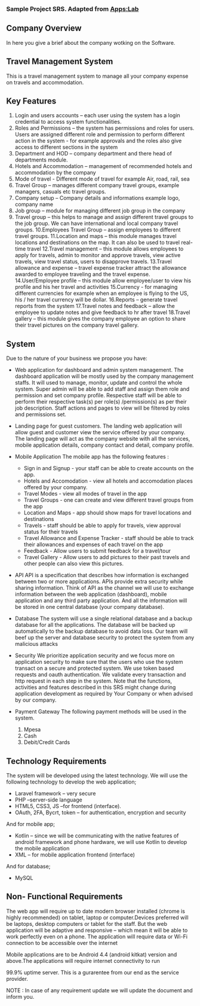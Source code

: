 ### Sample Project SRS. Adapted from [Apps:Lab](https://appslab.co.ke/)

## Company Overview

In here you give a brief about the company wotking on the Software.

## Travel Management System
This is a travel management system to manage all your company expense on travels and accommodation.

## Key Features
1. Login and users accounts – each user using the system has a login credential to access system functionalities.
2. Roles and Permissions – the system has permissions and roles for users. Users are assigned different role and permission to perform different action in the system - for example approvals and the roles also give access to different sections in the system
3. Department and HOD – company department and there head of departments module.
4. Hotels and Accommodation – management of recommended hotels and accommodation by the company
5. Mode of travel -  Different mode of travel for example Air, road, rail, sea
6. Travel Group – manages different company travel groups, example managers, casuals etc travel groups.
7. Company setup – Company details and informations example logo, company name
8. Job group – module for managing different job group in the company
9. Travel group – this helps to manage and assign different travel groups to the job group. We can have international and local company travel groups.
10.Employees Travel Group – assign employees to different travel groups.
11.Location and maps – this module manages travel locations and destinations on the map. It can also be used to travel real-time travel
12.Travel management – this module allows employees to apply for travels, admin to monitor and approve travels, view active travels, view travel status, users to disapprove travels.
13.Travel allowance and expense – travel expense tracker attract the allowance awarded to employee traveling and the travel expense.
14.User/Employee profile – this module allow employee/user to view his profile and his her travel and activities
15.Currency - for managing different currencies for example when an employee is flying to the US, his / her travel currency will be dollar.
16.Reports – generate travel reports from the system
17.Travel notes and feedback – allow the employee to update notes and give feedback to hr after travel
18.Travel gallery – this module gives the company employee an option to share their travel pictures on the company travel gallery.

## System
Due to the nature of your business we propose you have:
- Web application for dashboard and admin system management. 
The dashboard application will be mostly used by the company management staffs.
It will used to manage, monitor, update and control the whole system. Super admin will be able to add staff and assign them role and permission and set company profile. Respective staff will be able to perform their respective task(s) per role(s) /permission(s) as per their job description. Staff actions and pages to view will be filtered by roles and permissions set. 
- Landing page for guest customers. 
The landing web application will allow guest and customer view the service offered by your company.
The landing page will act as the company website with all the services, mobile application details, company contact and detail, company profile.

- Mobile Application
The mobile app has the following features :
  - Sign in and Signup  - your staff can be able to create accounts on the app.
  - Hotels and Accomodation - view all hotels and accomodation places offered by your company.
  - Travel Modes - view all modes of travel in the app
  - Travel Groups - one can create and view different travel groups from the app
  - Location and Maps - app should show maps for travel locations and destinations
  - Travels - staff should be able to apply for travels, view approval status for their travels
  - Travel Allowance and Expense Tracker - staff should be able to track their allowances and expenses of each travel on the app
  - Feedback - Allow users to submit feedback for a travel/tour
  - Travel Gallery - Allow users to add pictures to their past travels and other people can also view this pictures.
- API
API is a specification that describes how information is exchanged between two or more applications. APIs provide extra security while sharing information. Think of API as the channel we will use to exchange information between the web application (dashboard), mobile application and any third party application. And all the information will be stored in one central database (your company database).
- Database
The system will use a single relational database and a backup database for all the applications. The database will be backed up automatically to the backup database to avoid data loss. Our team will beef up the server and database security to protect the system from any malicious attacks

- Security
We prioritize application security and we focus more on application security to make sure that the users who use the system transact on a secure and protected system. We use token based requests and oauth authentication. 
We validate every transaction and http request in each step in the system.
Note that the functions, activities and features described in this SRS might change during application development as required by Your Company or when advised by our company. 
- Payment Gateway
The following payment methods will be used in the system. 
    1. Mpesa
    2. Cash
    3. Debit/Credit Cards

## Technology Requirements
The system will be developed using the latest technology. We will use the following technology to develop the web application;
- Laravel framework – very secure 
- PHP –server-side language
- HTML5, CSS3, JS –for frontend (interface).
- OAuth, 2FA, Bycrt, token  – for authentication, encryption and security

And for mobile app;
- Kotlin – since we will be communicating with the native features of android framework and phone hardware, we will use Kotlin to develop the mobile application
- XML – for mobile application frontend (interface)

And for database;
- MySQL 

## Non- Functional Requirements
The web app will require up to date modern browser installed  (chrome is highly recommended) on tablet, laptop or computer.Devices preferred will be laptops, desktop computers or tablet for the staff. But the web application will be adaptive and responsive – which mean it will be able to work perfectly even on a phone.
The application will require data or Wi-Fi connection to be accessible over the internet

Mobile applications are to be Android 4.4 (android kitkat) version and above.The applications will require internet connectivity to run

99.9% uptime server. This is a gurarentee from our end as the service provider. 


NOTE : In case of any requirement update we will update the document and inform you.




